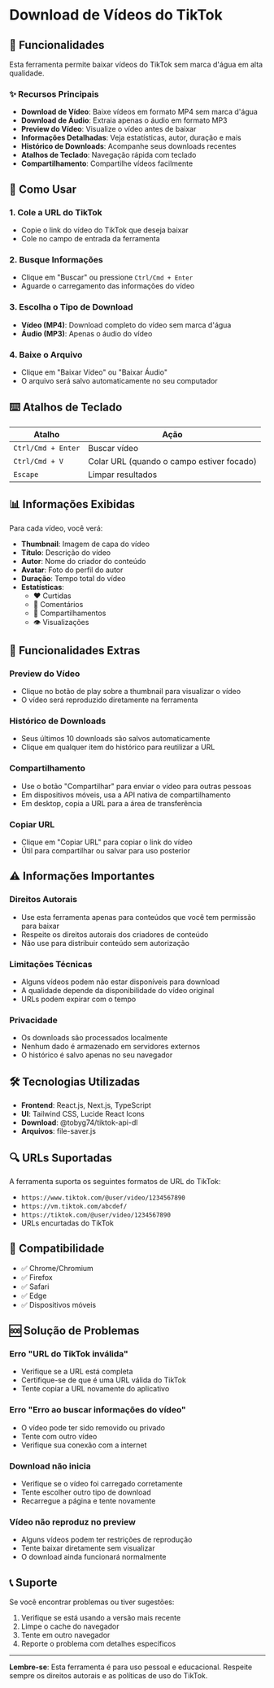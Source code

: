 # Download de Vídeos do TikTok

## 📱 Funcionalidades

Esta ferramenta permite baixar vídeos do TikTok sem marca d'água em alta qualidade. 

### ✨ Recursos Principais

- **Download de Vídeo**: Baixe vídeos em formato MP4 sem marca d'água
- **Download de Áudio**: Extraia apenas o áudio em formato MP3
- **Preview do Vídeo**: Visualize o vídeo antes de baixar
- **Informações Detalhadas**: Veja estatísticas, autor, duração e mais
- **Histórico de Downloads**: Acompanhe seus downloads recentes
- **Atalhos de Teclado**: Navegação rápida com teclado
- **Compartilhamento**: Compartilhe vídeos facilmente

## 🚀 Como Usar

### 1. Cole a URL do TikTok
- Copie o link do vídeo do TikTok que deseja baixar
- Cole no campo de entrada da ferramenta

### 2. Busque Informações
- Clique em "Buscar" ou pressione `Ctrl/Cmd + Enter`
- Aguarde o carregamento das informações do vídeo

### 3. Escolha o Tipo de Download
- **Vídeo (MP4)**: Download completo do vídeo sem marca d'água
- **Áudio (MP3)**: Apenas o áudio do vídeo

### 4. Baixe o Arquivo
- Clique em "Baixar Vídeo" ou "Baixar Áudio"
- O arquivo será salvo automaticamente no seu computador

## ⌨️ Atalhos de Teclado

| Atalho | Ação |
|--------|------|
| `Ctrl/Cmd + Enter` | Buscar vídeo |
| `Ctrl/Cmd + V` | Colar URL (quando o campo estiver focado) |
| `Escape` | Limpar resultados |

## 📊 Informações Exibidas

Para cada vídeo, você verá:

- **Thumbnail**: Imagem de capa do vídeo
- **Título**: Descrição do vídeo
- **Autor**: Nome do criador do conteúdo
- **Avatar**: Foto do perfil do autor
- **Duração**: Tempo total do vídeo
- **Estatísticas**:
  - ❤️ Curtidas
  - 💬 Comentários
  - 🔄 Compartilhamentos
  - 👁️ Visualizações

## 🔧 Funcionalidades Extras

### Preview do Vídeo
- Clique no botão de play sobre a thumbnail para visualizar o vídeo
- O vídeo será reproduzido diretamente na ferramenta

### Histórico de Downloads
- Seus últimos 10 downloads são salvos automaticamente
- Clique em qualquer item do histórico para reutilizar a URL

### Compartilhamento
- Use o botão "Compartilhar" para enviar o vídeo para outras pessoas
- Em dispositivos móveis, usa a API nativa de compartilhamento
- Em desktop, copia a URL para a área de transferência

### Copiar URL
- Clique em "Copiar URL" para copiar o link do vídeo
- Útil para compartilhar ou salvar para uso posterior

## ⚠️ Informações Importantes

### Direitos Autorais
- Use esta ferramenta apenas para conteúdos que você tem permissão para baixar
- Respeite os direitos autorais dos criadores de conteúdo
- Não use para distribuir conteúdo sem autorização

### Limitações Técnicas
- Alguns vídeos podem não estar disponíveis para download
- A qualidade depende da disponibilidade do vídeo original
- URLs podem expirar com o tempo

### Privacidade
- Os downloads são processados localmente
- Nenhum dado é armazenado em servidores externos
- O histórico é salvo apenas no seu navegador

## 🛠️ Tecnologias Utilizadas

- **Frontend**: React.js, Next.js, TypeScript
- **UI**: Tailwind CSS, Lucide React Icons
- **Download**: @tobyg74/tiktok-api-dl
- **Arquivos**: file-saver.js

## 🔍 URLs Suportadas

A ferramenta suporta os seguintes formatos de URL do TikTok:

- `https://www.tiktok.com/@user/video/1234567890`
- `https://vm.tiktok.com/abcdef/`
- `https://tiktok.com/@user/video/1234567890`
- URLs encurtadas do TikTok

## 📱 Compatibilidade

- ✅ Chrome/Chromium
- ✅ Firefox
- ✅ Safari
- ✅ Edge
- ✅ Dispositivos móveis

## 🆘 Solução de Problemas

### Erro "URL do TikTok inválida"
- Verifique se a URL está completa
- Certifique-se de que é uma URL válida do TikTok
- Tente copiar a URL novamente do aplicativo

### Erro "Erro ao buscar informações do vídeo"
- O vídeo pode ter sido removido ou privado
- Tente com outro vídeo
- Verifique sua conexão com a internet

### Download não inicia
- Verifique se o vídeo foi carregado corretamente
- Tente escolher outro tipo de download
- Recarregue a página e tente novamente

### Vídeo não reproduz no preview
- Alguns vídeos podem ter restrições de reprodução
- Tente baixar diretamente sem visualizar
- O download ainda funcionará normalmente

## 📞 Suporte

Se você encontrar problemas ou tiver sugestões:

1. Verifique se está usando a versão mais recente
2. Limpe o cache do navegador
3. Tente em outro navegador
4. Reporte o problema com detalhes específicos

---

**Lembre-se**: Esta ferramenta é para uso pessoal e educacional. Respeite sempre os direitos autorais e as políticas de uso do TikTok. 